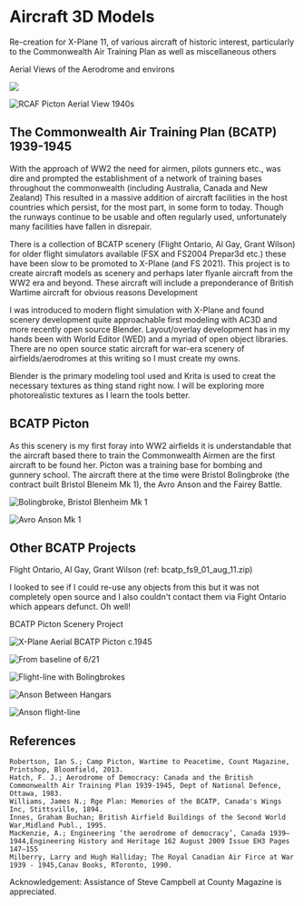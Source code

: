 # Aircraft 3D Models

Re-creation for X-Plane 11, of various aircraft of historic interest, particularly to the Commonwealth Air Training Plan as well as miscellaneous others

Aerial Views of the Aerodrome and environs

![](https://commons.wikimedia.org/wiki/File:RCAF_Picton_Aerial_View_1940s.jpg)

![RCAF Picton Aerial View 1940s](https://github.com/medmatix/BCATP-Picton_Aerodrome/blob/main/images/Picton01.jpg)

## The Commonwealth Air Training Plan (BCATP) 1939-1945

With the approach of WW2 the need for airmen, pilots gunners etc., was dire and prompted the establishment of a network of training bases throughout the commonwealth (including Australia, Canada and New Zealand) This resulted in a massive addition of aircraft facilities in the host countries which persist, for the most part, in some form to today. Though the runways continue to be usable and often regularly used, unfortunately many facilities have fallen in disrepair.

There is a collection of BCATP scenery (Flight Ontario, Al Gay, Grant Wilson) for older flight simulators available (FSX and FS2004 Prepar3d etc.) these have been slow to be promoted to X-Plane (and FS 2021). This project is to create aircraft models as scenery and perhaps later flyanle aircraft from the WW2 era and beyond. These aircraft will include a preponderance of British Wartime aircraft for obvious reasons
Development

I was introduced to modern flight simulation with X-Plane and found scenery development quite approachable first modeling with AC3D and more recently open source Blender. Layout/overlay development has in my hands been with World Editor (WED) and a myriad of open object libraries. There are no open source static aircraft for war-era scenery of airfields/aerodromes at this writing so I must create my owns.

Blender is the primary modeling tool used and Krita is used to creat the necessary textures as thing stand right now. I will be exploring more photorealistic textures as I learn the tools better.

## BCATP Picton

As this scenery is my first foray into WW2 airfields it is understandable that the aircraft based there to train the Commonwealth Airmen are the first aircraft to be found her. Picton was a training base for bombing and gunnery school. The aircraft there at the time were Bristol Bolingbroke (the contract built Bristol Bleneim Mk 1), the Avro Anson and the Fairey Battle. 

![Bolingbroke, Bristol Blenheim Mk 1](https://github.com/medmatix/Aircraft3D_Modeling/blob/main/blender%20sources/Bolingbroke.png)

![Avro Anson Mk 1](https://github.com/medmatix/Aircraft3D_Modeling/blob/main/images/AvroAnson.png)

## Other BCATP Projects

Flight Ontario, Al Gay, Grant Wilson (ref: bcatp_fs9_01_aug_11.zip)

I looked to see if I could re-use any objects from this but it was not completely open source and I also couldn't contact them via Fight Ontario which appears defunct. Oh well!

BCATP Picton Scenery Project

![X-Plane Aerial BCATP Picton c.1945](https://github.com/medmatix/BCATP-Picton_Aerodrome/blob/main/images/VSL%20C-47%20-%202021-08-04%2012.14.49.png)

![From baseline of 6/21](https://github.com/medmatix/BCATP-Picton_Aerodrome/blob/main/images/VSL%20C-47%20-%202021-08-04%2012.16.55.png)

![Flight-line with Bolingbrokes](https://github.com/medmatix/Aircraft3D_Modeling/blob/main/images/BolingbrokeFlight-line.png)

![Anson Between Hangars](https://github.com/medmatix/Aircraft3D_Modeling/blob/main/images/AnsonBetweenHangars.png)

![Anson flight-line](https://github.com/medmatix/Aircraft3D_Modeling/blob/main/images/AnsonFlight-line.png)

## References

    Robertson, Ian S.; Camp Picton, Wartime to Peacetime, Count Magazine, Printshop, Bloomfield, 2013.
    Hatch, F. J.; Aerodrome of Democracy: Canada and the British Commonwealth Air Training Plan 1939-1945, Dept of National Defence, Ottawa, 1983.
    Williams, James N.; Rge Plan: Memories of the BCATP, Canada's Wings Inc, Stittsville, 1894.
    Innes, Graham Buchan; British Airfield Buildings of the Second World War,Midland Publ., 1995.
    MacKenzie, A.; Engineering ‘the aerodrome of democracy’, Canada 1939–1944,Engineering History and Heritage 162 August 2009 Issue EH3 Pages 147–155
    Milberry, Larry and Hugh Halliday; The Royal Canadian Air Firce at War 1939 - 1945,Canav Books, RToronto, 1990.

Acknowledgement: Assistance of Steve Campbell at County Magazine is appreciated.
